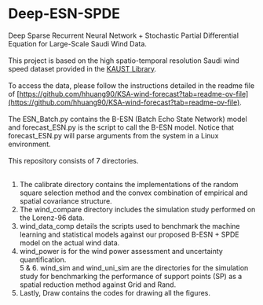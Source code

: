 # Deep-ESN-SPDE
Deep Sparse Recurrent Neural Network + Stochastic Partial Differential Equation for Large-Scale Saudi Wind Data. <br />
<br />
This project is based on the high spatio-temporal resolution Saudi wind speed dataset provided in the [KAUST Library](https://repository.kaust.edu.sa/handle/10754/667127). <br />
<br />
To access the data, please follow the instructions detailed in the readme file of [https://github.com/hhuang90/KSA-wind-forecast?tab=readme-ov-file](https://github.com/hhuang90/KSA-wind-forecast?tab=readme-ov-file). <br />
<br />
The ESN_Batch.py contains the B-ESN (Batch Echo State Network) model and forecast_ESN.py is the script to call the B-ESN model. Notice that forecast_ESN.py will parse arguments from the system in a Linux environment. <br />
<br />
This repository consists of 7 directories. <br />
<br />
1. The calibrate directory contains the implementations of the random square selection method and the convex combination of empirical and spatial covariance structure. <br />
2. The wind_compare directory includes the simulation study performed on the Lorenz-96 data. <br />
3. wind_data_comp details the scripts used to benchmark the machine learning and statistical models against our proposed B-ESN + SPDE model on the actual wind data. <br />
4. wind_power is for the wind power assessment and uncertainty quantification. <br />
5 & 6. wind_sim and wind_uni_sim are the directories for the simulation study for benchmarking the performance of support points (SP) as a spatial reduction method against Grid and Rand. <br />
7. Lastly, Draw contains the codes for drawing all the figures. 

    
